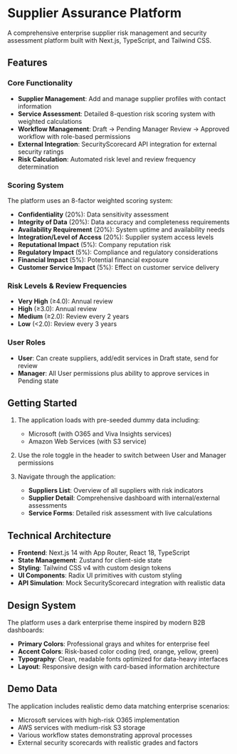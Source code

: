 # Supplier Assurance Platform

A comprehensive enterprise supplier risk management and security assessment platform built with Next.js, TypeScript, and Tailwind CSS.

## Features

### Core Functionality
- **Supplier Management**: Add and manage supplier profiles with contact information
- **Service Assessment**: Detailed 8-question risk scoring system with weighted calculations
- **Workflow Management**: Draft → Pending Manager Review → Approved workflow with role-based permissions
- **External Integration**: SecurityScorecard API integration for external security ratings
- **Risk Calculation**: Automated risk level and review frequency determination

### Scoring System
The platform uses an 8-factor weighted scoring system:
- **Confidentiality** (20%): Data sensitivity assessment
- **Integrity of Data** (20%): Data accuracy and completeness requirements
- **Availability Requirement** (20%): System uptime and availability needs
- **Integration/Level of Access** (20%): Supplier system access levels
- **Reputational Impact** (5%): Company reputation risk
- **Regulatory Impact** (5%): Compliance and regulatory considerations
- **Financial Impact** (5%): Potential financial exposure
- **Customer Service Impact** (5%): Effect on customer service delivery

### Risk Levels & Review Frequencies
- **Very High** (≥4.0): Annual review
- **High** (≥3.0): Annual review  
- **Medium** (≥2.0): Review every 2 years
- **Low** (<2.0): Review every 3 years

### User Roles
- **User**: Can create suppliers, add/edit services in Draft state, send for review
- **Manager**: All User permissions plus ability to approve services in Pending state

## Getting Started

1. The application loads with pre-seeded dummy data including:
   - Microsoft (with O365 and Viva Insights services)
   - Amazon Web Services (with S3 service)

2. Use the role toggle in the header to switch between User and Manager permissions

3. Navigate through the application:
   - **Suppliers List**: Overview of all suppliers with risk indicators
   - **Supplier Detail**: Comprehensive dashboard with internal/external assessments
   - **Service Forms**: Detailed risk assessment with live calculations

## Technical Architecture

- **Frontend**: Next.js 14 with App Router, React 18, TypeScript
- **State Management**: Zustand for client-side state
- **Styling**: Tailwind CSS v4 with custom design tokens
- **UI Components**: Radix UI primitives with custom styling
- **API Simulation**: Mock SecurityScorecard integration with realistic data

## Design System

The platform uses a dark enterprise theme inspired by modern B2B dashboards:
- **Primary Colors**: Professional grays and whites for enterprise feel
- **Accent Colors**: Risk-based color coding (red, orange, yellow, green)
- **Typography**: Clean, readable fonts optimized for data-heavy interfaces
- **Layout**: Responsive design with card-based information architecture

## Demo Data

The application includes realistic demo data matching enterprise scenarios:
- Microsoft services with high-risk O365 implementation
- AWS services with medium-risk S3 storage
- Various workflow states demonstrating approval processes
- External security scorecards with realistic grades and factors
